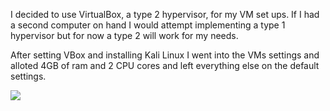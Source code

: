 <p>
I decided to use VirtualBox, a type 2 hypervisor, for my VM set ups. If I had a second computer on hand I would attempt implementing a type 1 hypervisor but for now a type 2 will work for my needs.
</p>
<p>
After setting VBox and installing Kali Linux I went into the VMs settings and alloted 4GB of ram and 2 CPU cores and left everything else on the default settings.
</p>
<img src="(https://github.com/CyberGwyn/CyberGwyn.github.io/blob/main/4gb%20ram.png)">
